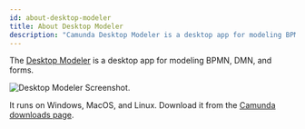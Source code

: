 ```yaml
---
id: about-desktop-modeler
title: About Desktop Modeler
description: "Camunda Desktop Modeler is a desktop app for modeling BPMN, DMN and Forms."
---
```


The [Desktop Modeler](https://github.com/camunda/camunda-modeler) is a desktop app for modeling BPMN, DMN, and forms.

![Desktop Modeler Screenshot](./img/empty.png).

It runs on Windows, MacOS, and Linux. Download it from the [Camunda downloads page](https://camunda.com/download/modeler/).

